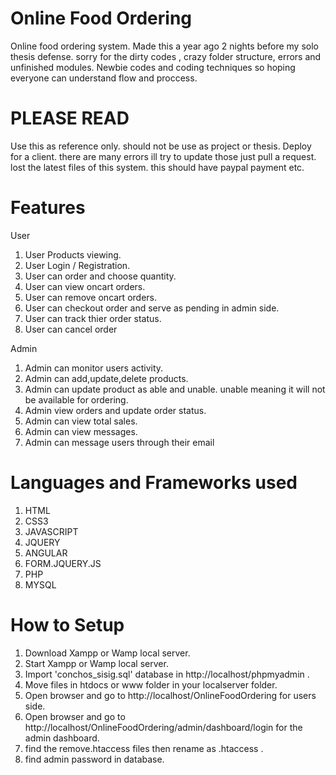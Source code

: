 # Online Food Ordering

Online food ordering system. Made this a year ago 2 nights before my solo thesis defense. sorry for the dirty codes , crazy folder structure, errors and unfinished modules. Newbie codes and coding techniques so hoping everyone can understand flow and proccess.

# PLEASE READ
  Use this as reference only. should not be use as project or thesis. Deploy for a client. there are many errors ill try to update those just pull a request. lost the latest files of this system. this should have paypal payment etc. 

# Features
User
  1. User Products viewing.
  2. User Login / Registration.
  3. User can order and choose quantity.
  4. User can view oncart orders.
  5. User can remove oncart orders.
  6. User can checkout order and serve as pending in admin side.
  7. User can track thier order status.
  8. User can cancel order 
  
Admin 
  1. Admin can monitor users activity.
  2. Admin can add,update,delete products.
  3. Admin can update product as able and unable. unable meaning it will not be available for ordering.
  4. Admin view orders and update order status.
  5. Admin can view total sales.
  6. Admin can view messages.
  7. Admin can message users through their email 
    
  
# Languages and Frameworks used
  1. HTML
  2. CSS3
  3. JAVASCRIPT
  4. JQUERY
  5. ANGULAR
  6. FORM.JQUERY.JS
  8. PHP
  9. MYSQL 
  
   
# How to Setup
  1. Download Xampp or Wamp local server.
  2. Start Xampp or Wamp local server.
  3. Import 'conchos_sisig.sql' database in http://localhost/phpmyadmin .
  4. Move files in htdocs or www folder in your localserver folder.
  5. Open browser and go to http://localhost/OnlineFoodOrdering for users side.
  6. Open browser and go to http://localhost/OnlineFoodOrdering/admin/dashboard/login for the admin dashboard.
  7. find the remove.htaccess files then rename as .htaccess .
  8. find admin password in database.
  

